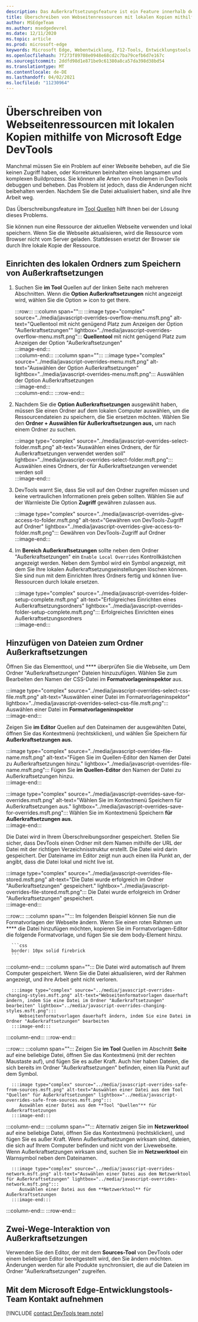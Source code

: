 ```yaml
---
description: Das Außerkraftsetzungsfeature ist ein Feature innerhalb des Tools Sources von Microsoft Edge DevTools, mit dem Sie Webseitenressourcen auf Ihre Festplatte kopieren können.  Wenn Sie die Webseite aktualisieren, laden DevTools die Ressource nicht, sondern ersetzen sie durch Ihre lokale Kopie.
title: Überschreiben von Webseitenressourcen mit lokalen Kopien mithilfe von Microsoft Edge DevTools
author: MSEdgeTeam
ms.author: msedgedevrel
ms.date: 12/11/2020
ms.topic: article
ms.prod: microsoft-edge
keywords: Microsoft Edge, Webentwicklung, F12-Tools, Entwicklungstools
ms.openlocfilehash: 7f273f89708e0948e68cd2c7ba79cefb6d7e167c
ms.sourcegitcommit: 2ddfd98d1e871be9c61380a8ca57da398d38bd54
ms.translationtype: MT
ms.contentlocale: de-DE
ms.lasthandoff: 04/02/2021
ms.locfileid: "11230964"
---
```

# <a name="override-webpage-resources-with-local-copies-using-microsoft-edge-devtools"></a>Überschreiben von Webseitenressourcen mit lokalen Kopien mithilfe von Microsoft Edge DevTools  

Manchmal müssen Sie ein Problem auf einer Webseite beheben, auf die Sie keinen Zugriff haben, oder Korrekturen beinhalten einen langsamen und komplexen Buildprozess.  Sie können alle Arten von Problemen in DevTools debuggen und beheben. Das Problem ist jedoch, dass die Änderungen nicht beibehalten werden.  Nachdem Sie die Datei aktualisiert haben, sind alle Ihre Arbeit weg.  

Das Überschreibungsfeature im [Tool Quellen][DevToolsSourcesTool] hilft Ihnen bei der Lösung dieses Problems.  

Sie können nun eine Ressource der aktuellen Webseite verwenden und lokal speichern.  Wenn Sie die Webseite aktualisieren, wird die Ressource vom Browser nicht vom Server geladen.  Stattdessen ersetzt der Browser sie durch Ihre lokale Kopie der Ressource.  

## <a name="setting-up-your-local-folder-to-store-overrides"></a>Einrichten des lokalen Ordners zum Speichern von Außerkraftsetzungen  

1.  Suchen Sie **im Tool** Quellen auf der linken Seite nach mehreren Abschnitten.  Wenn die **Option Außerkraftsetzungen** nicht angezeigt wird, wählen Sie die Option <code>&#x0226B;</code><!--`≫`--> icon to get there.  
    
    :::row:::
       :::column span="":::
          :::image type="complex" source="../media/javascript-overrides-overflow-menu.msft.png" alt-text="Quellentool mit nicht genügend Platz zum Anzeigen der Option "Außerkraftsetzungen"" lightbox="../media/javascript-overrides-overflow-menu.msft.png":::
             **Quellentool** mit nicht genügend Platz zum Anzeigen der Option "Außerkraftsetzungen"  
          :::image-end:::  
       :::column-end:::
       :::column span="":::
          :::image type="complex" source="../media/javascript-overrides-menu.msft.png" alt-text="Auswählen der Option Außerkraftsetzungen" lightbox="../media/javascript-overrides-menu.msft.png":::
             Auswählen der Option Außerkraftsetzungen  
          :::image-end:::  
       :::column-end:::
    :::row-end:::  
    
1.  Nachdem Sie die **Option Außerkraftsetzungen** ausgewählt haben, müssen Sie einen Ordner auf dem lokalen Computer auswählen, um die Ressourcendateien zu speichern, die Sie ersetzen möchten.  Wählen Sie den **Ordner + Auswählen für Außerkraftsetzungen aus,** um nach einem Ordner zu suchen.  
    
    :::image type="complex" source="../media/javascript-overrides-select-folder.msft.png" alt-text="Auswählen eines Ordners, der für Außerkraftsetzungen verwendet werden soll" lightbox="../media/javascript-overrides-select-folder.msft.png":::
       Auswählen eines Ordners, der für Außerkraftsetzungen verwendet werden soll  
    :::image-end:::  
    
1.  DevTools warnt Sie, dass Sie voll auf den Ordner zugreifen müssen und keine vertraulichen Informationen preis geben sollten.  Wählen Sie auf der Warnleiste Die Option **Zugriff** gewähren zulassen aus.  
    
    :::image type="complex" source="../media/javascript-overrides-give-access-to-folder.msft.png" alt-text="Gewähren von DevTools-Zugriff auf Ordner" lightbox="../media/javascript-overrides-give-access-to-folder.msft.png":::
       Gewähren von DevTools-Zugriff auf Ordner  
    :::image-end:::  
    
1.  Im **Bereich Außerkraftsetzungen** sollte neben dem Ordner "Außerkraftsetzungen" ein `Enable Local Overrides` Kontrollkästchen angezeigt werden.  Neben dem Symbol wird ein Symbol angezeigt, mit dem Sie Ihre lokalen Außerkraftsetzungseinstellungen löschen können.  Sie sind nun mit dem Einrichten Ihres Ordners fertig und können live-Ressourcen durch lokale ersetzen.
    
    :::image type="complex" source="../media/javascript-overrides-folder-setup-complete.msft.png" alt-text="Erfolgreiches Einrichten eines Außerkraftsetzungsordners" lightbox="../media/javascript-overrides-folder-setup-complete.msft.png":::
       Erfolgreiches Einrichten eines Außerkraftsetzungsordners  
    :::image-end:::  
    
## <a name="adding-files-to-your-overrides-folder"></a>Hinzufügen von Dateien zum Ordner Außerkraftsetzungen  
  
Öffnen Sie das Elementtool, und **** überprüfen Sie die Webseite, um Dem Ordner "Außerkraftsetzungen" Dateien hinzuzufügen.  Wählen Sie zum Bearbeiten den Namen der CSS-Datei im **Formatvorlageninspektor** aus.  

:::image type="complex" source="../media/javascript-overrides-select-css-file.msft.png" alt-text="Auswählen einer Datei im Formatvorlageninspektor" lightbox="../media/javascript-overrides-select-css-file.msft.png":::
   Auswählen einer Datei im **Formatvorlageninspektor**  
:::image-end:::  

Zeigen Sie **im Editor** Quellen auf den Dateinamen der ausgewählten Datei, öffnen Sie das Kontextmenü \(rechtsklicken\), und wählen Sie Speichern für **Außerkraftsetzungen aus.**  

:::image type="complex" source="../media/javascript-overrides-file-name.msft.png" alt-text="Fügen Sie im Quellen-Editor den Namen der Datei zu Außerkraftsetzungen hinzu." lightbox="../media/javascript-overrides-file-name.msft.png":::
   Fügen Sie **im Quellen-Editor** den Namen der Datei zu Außerkraftsetzungen hinzu.  
:::image-end:::  

:::image type="complex" source="../media/javascript-overrides-save-for-overrides.msft.png" alt-text="Wählen Sie im Kontextmenü Speichern für Außerkraftsetzungen aus." lightbox="../media/javascript-overrides-save-for-overrides.msft.png":::
   Wählen Sie im Kontextmenü Speichern **für Außerkraftsetzungen aus.**  
:::image-end:::  

Die Datei wird in Ihrem Überschreibungsordner gespeichert.  Stellen Sie sicher, dass DevTools einen Ordner mit dem Namen mithilfe der URL der Datei mit der richtigen Verzeichnisstruktur erstellt.  Die Datei wird darin gespeichert.  Der Dateiname im Editor zeigt nun auch einen lila Punkt an, der angibt, dass die Datei lokal und nicht live ist.  

:::image type="complex" source="../media/javascript-overrides-file-stored.msft.png" alt-text="Die Datei wurde erfolgreich im Ordner "Außerkraftsetzungen" gespeichert." lightbox="../media/javascript-overrides-file-stored.msft.png":::
   Die Datei wurde erfolgreich im Ordner "Außerkraftsetzungen" gespeichert.  
:::image-end:::  

:::row:::
   :::column span="":::
      Im folgenden Beispiel können Sie nun die Formatvorlagen der Webseite ändern.  Wenn Sie einen roten Rahmen um **** die Datei hinzufügen möchten, kopieren Sie im Formatvorlagen-Editor die folgende Formatvorlage, und fügen Sie sie dem body-Element hinzu.  
      
      ```css
      border: 10px solid firebrick
      ```  
   :::column-end:::
   :::column span="":::
      Die Datei wird automatisch auf Ihrem Computer gespeichert.  Wenn Sie die Datei aktualisieren, wird der Rahmen angezeigt, und ihre Arbeit geht nicht verloren.  
      
      :::image type="complex" source="../media/javascript-overrides-changing-styles.msft.png" alt-text="Webseitenformatvorlagen dauerhaft ändern, indem Sie eine Datei im Ordner "Außerkraftsetzungen" bearbeiten" lightbox="../media/javascript-overrides-changing-styles.msft.png":::
         Webseitenformatvorlagen dauerhaft ändern, indem Sie eine Datei im Ordner "Außerkraftsetzungen" bearbeiten  
      :::image-end:::  
   :::column-end:::
:::row-end:::  

:::row:::
   :::column span="":::
      Zeigen Sie **im Tool** Quellen im Abschnitt **Seite** auf eine beliebige Datei, öffnen Sie das Kontextmenü \(mit der rechten Maustaste auf\), und fügen Sie es außer Kraft.  Auch hier haben Dateien, die sich bereits im Ordner "Außerkraftsetzungen" befinden, einen lila Punkt auf dem Symbol.  
      
      :::image type="complex" source="../media/javascript-overrides-safe-from-sources.msft.png" alt-text="Auswählen einer Datei aus dem Tool "Quellen" für Außerkraftsetzungen" lightbox="../media/javascript-overrides-safe-from-sources.msft.png":::
         Auswählen einer Datei aus dem **Tool "Quellen"** für Außerkraftsetzungen  
      :::image-end:::  
   :::column-end:::
   :::column span="":::
      Alternativ zeigen Sie im **Netzwerktool** auf eine beliebige Datei, öffnen Sie das Kontextmenü \(rechtsklicken\), und fügen Sie es außer Kraft.  Wenn Außerkraftsetzungen wirksam sind, dateien, die sich auf Ihrem Computer befinden und nicht von der Livewebseite.  Wenn Außerkraftsetzungen wirksam sind, suchen Sie im **Netzwerktool** ein Warnsymbol neben dem Dateinamen.  
      
      :::image type="complex" source="../media/javascript-overrides-network.msft.png" alt-text="Auswählen einer Datei aus dem Netzwerktool für Außerkraftsetzungen" lightbox="../media/javascript-overrides-network.msft.png":::
         Auswählen einer Datei aus dem **Netzwerktool** für Außerkraftsetzungen  
      :::image-end:::  
   :::column-end:::
:::row-end:::  

## <a name="two-way-interaction-of-overrides"></a>Zwei-Wege-Interaktion von Außerkraftsetzungen  

Verwenden Sie den Editor, der mit dem **Sources-Tool** von DevTools oder einem beliebigen Editor bereitgestellt wird, den Sie ändern möchten.  Änderungen werden für alle Produkte synchronisiert, die auf die Dateien im Ordner "Außerkraftsetzungen" zugreifen.  

## <a name="getting-in-touch-with-the-microsoft-edge-devtools-team"></a>Mit dem Microsoft Edge-Entwicklungstools-Team Kontakt aufnehmen  

[!INCLUDE [contact DevTools team note](../includes/contact-devtools-team-note.md)]  

<!-- links -->  

[DevToolsSourcesTool]: ../sources/index.md "Übersicht über das | Microsoft Docs"  
